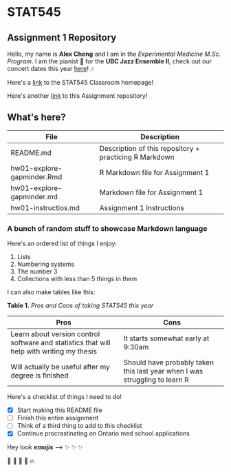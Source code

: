 # STAT545

## Assignment 1 Repository


Hello, my name is **Alex Cheng** and I am in the *Experimental Medicine M.Sc. Program*. I am the pianist :musical_keyboard: for the **UBC Jazz Ensemble II**, check out our concert dates this year [here](https://music.ubc.ca/calendar/)! :notes:

Here's a [link](http://stat545.com/Classroom/) to the STAT545 Classroom homepage!

Here's another [link](https://github.com/STAT545-UBC-students/hw01-acheng-ubc) to this Assignment repository!

## What's here?
| File | Description |
|------|-------------|
| README.md | Description of this repository + practicing R Markdown|
| hw01-explore-gapminder.Rmd | R Markdown file for Assignment 1 |
| hw01-explore-gapminder.md | Markdown file for Assignment 1 | 
| hw01-instructios.md | Assignment 1 Instructions |


<!-- test to see if html comments show up in Github or not -->
### A bunch of random stuff to showcase Markdown language

Here's an ordered list of things I enjoy:

1. Lists
2. Numbering systems
3. The number 3
4. Collections with less than 5 things in them

I can also make tables like this:

**Table 1.** *Pros and Cons of taking STAT545 this year*

| Pros | Cons |
|-----------------------|----------------------|
|  Learn about version control software and statistics that will help with writing my thesis   | It starts somewhat early at 9:30am  |
|  Will actually be useful after my degree is finished      | Should have probably taken this last year when I was struggling to learn R |


Here's a checklist of things I need to do!
<!-- empty task boxes need to have a space in it to render properly -->
- [x] Start making this README file
- [ ] Finish this entire assignment
- [ ] Think of a third thing to add to this checklist
- [x] Continue procrastinating on Ontario med school applications

Hey look ***emojis*** --> :sparkles: :sparkles: :sparkles:

:musical_note: :saxophone: :guitar: :trumpet: :fire:
